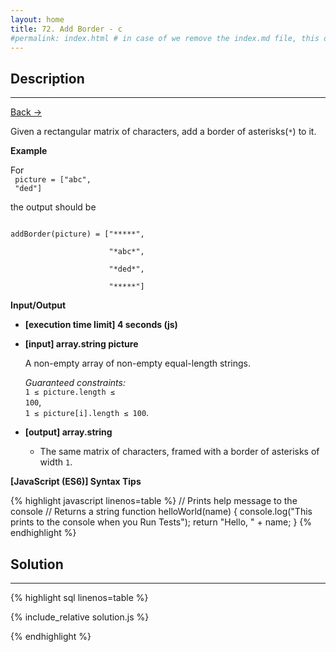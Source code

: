 ```yaml
---
layout: home
title: 72. Add Border - c
#permalink: index.html # in case of we remove the index.md file, this doc will be the index page
---
```


<div class="row">
<div class="columnStmt" markdown="1">

## Description
---

[Back -> ](../README.md)

Given a rectangular matrix of characters, add a border of asterisks(<code>\*</code>) to it.

**Example**

For<br>
<code>
picture = ["abc",<br>
"ded"]
</code>

the output should be <br>

<code>
addBorder(picture) = ["*****",<br>
                      "*abc*",<br>
                      "*ded*",<br>
                      "*****"]
</code>

**Input/Output**

- **[execution time limit] 4 seconds (js)**

- **[input] array.string picture**

  A non-empty array of non-empty equal-length strings.<br>

  _Guaranteed constraints:_<br>
  <code>1 ≤ picture.length ≤ 100</code>,<br> <code>1 ≤ picture[i].length ≤ 100</code>.

- **[output] array.string**
  - The same matrix of characters, framed with a border of asterisks of width <code>1</code>.

**[JavaScript (ES6)] Syntax Tips**

{% highlight javascript linenos=table %}
// Prints help message to the console
// Returns a string
function helloWorld(name) {
console.log("This prints to the console when you Run Tests");
return "Hello, " + name;
}
{% endhighlight %}

</div>
<div class="columnSol" markdown="1">

## Solution

---

{% highlight sql linenos=table %}

{% include_relative solution.js %}

{% endhighlight %}

</div>
</div>
